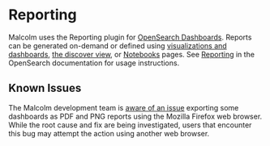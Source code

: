 # <a name="Reporting"></a>Reporting

Malcolm uses the Reporting plugin for [OpenSearch Dashboards](https://github.com/opensearch-project/reporting). Reports can be generated on-demand or defined using [visualizations and dashboards](dashboards.md#DashboardsVisualizations), [the discover view](dashboards.md#Discover), or [Notebooks](https://opensearch.org/docs/latest/observing-your-data/notebooks/) pages. See [Reporting](https://opensearch.org/docs/latest/reporting/report-dashboard-index/) in the OpenSearch documentation for usage instructions.

## <a name="KnownIssues"></a>Known Issues

The Malcolm development team is [aware of an issue](https://github.com/idaholab/Malcolm/issues/249) exporting some dashboards as PDF and PNG reports using the Mozilla Firefox web browser. While the root cause and fix are being investigated, users that encounter this bug may attempt the action using another web browser.
